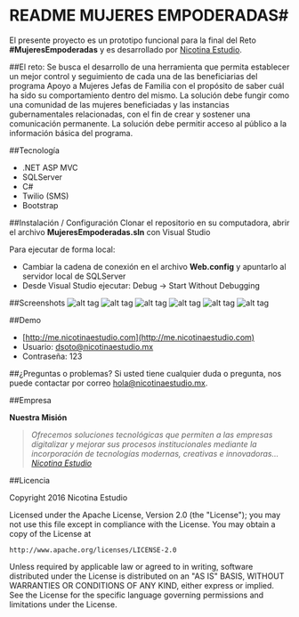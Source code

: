 # README MUJERES EMPODERADAS#

El presente proyecto es un prototipo funcional para la final del Reto **#MujeresEmpoderadas** y es desarrollado por [Nicotina Estudio](http://www.nicotinaestudio.com). 

##El reto:
Se busca el desarrollo de una herramienta que permita establecer un mejor control y seguimiento de cada una de las beneficiarias del programa Apoyo a Mujeres Jefas de Familia con el propósito de saber cuál ha sido su comportamiento dentro del mismo. La solución debe fungir como una comunidad de las mujeres beneficiadas y las instancias gubernamentales relacionadas, con el fin de crear y sostener una comunicación permanente. La solución debe permitir acceso al público a la información básica del programa.

##Tecnología

- .NET ASP MVC
- SQLServer
- C#
- Twilio (SMS)
- Bootstrap

##Instalación / Configuración 
Clonar el repositorio en su computadora, abrir el archivo **MujeresEmpoderadas.sln** con Visual Studio

Para ejecutar de forma local:

- Cambiar la cadena de conexión en el archivo **Web.config** y apuntarlo al servidor local de SQLServer
- Desde Visual Studio ejecutar: Debug -> Start Without Debugging

##Screenshots
![alt tag](http://me.nicotinaestudio.com/Content/Imagenes/Capturas/me-portada.jpg)
![alt tag](http://me.nicotinaestudio.com/Content/Imagenes/Capturas/me-perfil.jpg)
![alt tag](http://me.nicotinaestudio.com/Content/Imagenes/Capturas/me-bienes-y-servicios.jpg)
![alt tag](http://me.nicotinaestudio.com/Content/Imagenes/Capturas/me-bolsa-de-trabajo.jpg)
![alt tag](http://me.nicotinaestudio.com/Content/Imagenes/Capturas/me-convocatorias.jpg)
![alt tag](http://me.nicotinaestudio.com/Content/Imagenes/Capturas/me-preinscripcion.jpg)

##Demo
- [http://me.nicotinaestudio.com](http://me.nicotinaestudio.com)
- Usuario: dsoto@nicotinaestudio.mx
- Contraseña: 123

##¿Preguntas o problemas? 
Si usted tiene cualquier duda o pregunta, nos puede contactar por correo <hola@nicotinaestudio.mx>.

##Empresa

**Nuestra Misión**

> *Ofrecemos soluciones tecnológicas que permiten a las empresas digitalizar y mejorar sus procesos institucionales mediante la incorporación de tecnologías modernas, creativas e innovadoras... [Nicotina Estudio](http://www.nicotinaestudio.com)*

##Licencia

Copyright 2016 Nicotina Estudio

Licensed under the Apache License, Version 2.0 (the "License");
you may not use this file except in compliance with the License.
You may obtain a copy of the License at

    http://www.apache.org/licenses/LICENSE-2.0

Unless required by applicable law or agreed to in writing, software
distributed under the License is distributed on an "AS IS" BASIS,
WITHOUT WARRANTIES OR CONDITIONS OF ANY KIND, either express or implied.
See the License for the specific language governing permissions and
limitations under the License.